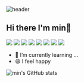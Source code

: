 ![header](https://capsule-render.vercel.app/api?type=waving&color=8DC6FF&height=300&section=header&text=mingging&fontSize=50&fontColor=ffffff)

<p align="center">
  
## Hi there I'm min👋
<a href="#"><img src="https://img.shields.io/badge/Swift-FA7343?style=flat-square&logo=Swift&logoColor=white"/></a>
<a href="#"><img src="https://img.shields.io/badge/iOS-000000?style=flat-square&logo=ios&logoColor=white"/></a>
<a href="#"><img src="https://img.shields.io/badge/Python-3776AB?style=flat-square&logo=python&logoColor=white"/></a>
<a href="#"><img src="https://img.shields.io/badge/React-61DAFB?style=flat-square&logo=React&logoColor=white"/></a>
<a href="#"><img src="https://img.shields.io/badge/Typescript-3178C6?style=flat-square&logo=Typescript&logoColor=white"/></a>
<a href="#"><img src="https://img.shields.io/badge/HTML-E34F26?style=flat-square&logo=HTML&logoColor=white"/></a>
<a href="#"><img src="https://img.shields.io/badge/CSS-1572B6?style=flat-square&logo=CSS&logoColor=white"/></a>
<a href="#"><img src="https://img.shields.io/badge/Javascript-F7DF1E?style=flat-square&logo=Javascript&logoColor=white"/></a>




- 🌱 I’m currently learning ...
- 😄 I feel happy
<!--
**mingging/mingging** is a ✨ _special_ ✨ repository because its `README.md` (this file) appears on your GitHub profile.

Here are some ideas to get you started:

- 🔭 I’m currently working on ...
- 🌱 I’m currently learning ...
- 👯 I’m looking to collaborate on ...
- 🤔 I’m looking for help with ...
- 💬 Ask me about ...
- 📫 How to reach me: ...
- 😄 Pronouns: ...
- ⚡ Fun fact: ...
-->
![min's GitHub stats](https://github-readme-stats.vercel.app/api?username=anuraghazra&show_icons=true&theme=tokyonight)
</span>
